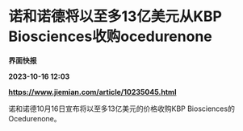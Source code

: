# 诺和诺德将以至多13亿美元从KBP Biosciences收购ocedurenone
**界面快报**

**2023-10-16 12:03**

**https://www.jiemian.com/article/10235045.html**

诺和诺德10月16日宣布将以至多13亿美元的价格收购KBP Biosciences的Ocedurenone。